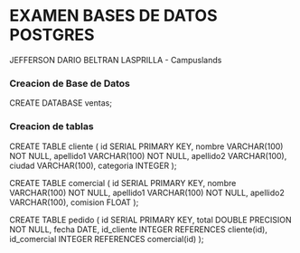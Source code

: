 # EXAMEN BASES DE DATOS POSTGRES

JEFFERSON DARIO BELTRAN LASPRILLA - Campuslands

### Creacion de Base de Datos

CREATE DATABASE ventas;
 
### Creacion de tablas

CREATE TABLE cliente (
	  id SERIAL PRIMARY KEY,
	  nombre VARCHAR(100) NOT NULL,
	  apellido1 VARCHAR(100) NOT NULL,
	  apellido2 VARCHAR(100),
	  ciudad VARCHAR(100),
	  categoria INTEGER
);

CREATE TABLE comercial (
	  id SERIAL PRIMARY KEY,
	  nombre VARCHAR(100) NOT NULL,
	  apellido1 VARCHAR(100) NOT NULL,
	  apellido2 VARCHAR(100),
	  comision FLOAT
);

CREATE TABLE pedido (
     	  id SERIAL PRIMARY KEY,
     	  total DOUBLE PRECISION NOT NULL,
     	  fecha DATE,
     	  id_cliente INTEGER REFERENCES cliente(id),
     	  id_comercial INTEGER REFERENCES comercial(id)
);	
